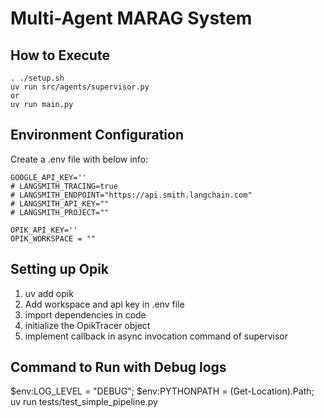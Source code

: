# Multi-Agent MARAG System

## How to Execute

    . ./setup.sh
    uv run src/agents/supervisor.py
    or
    uv run main.py

## Environment Configuration

Create a .env file with below info:

```env
GOOGLE_API_KEY=''
# LANGSMITH_TRACING=true
# LANGSMITH_ENDPOINT="https://api.smith.langchain.com"
# LANGSMITH_API_KEY=""
# LANGSMITH_PROJECT=""

OPIK_API_KEY=''
OPIK_WORKSPACE = ""
```

## Setting up Opik

1. uv add opik
2. Add workspace and api key in .env file
3. import dependencies in code
4. initialize the OpikTracer object
5. implement callback in async invocation command of supervisor

## Command to Run with  Debug logs

$env:LOG_LEVEL = "DEBUG"; $env:PYTHONPATH = (Get-Location).Path; uv run tests/test_simple_pipeline.py